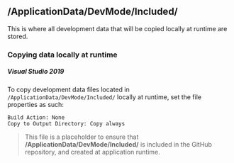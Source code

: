 ﻿## /ApplicationData/DevMode/Included/

This is where all development data that will be copied locally at runtime are stored.

### Copying data locally at runtime
##### Visual Studio 2019
To copy development data files located in `/ApplicationData/DevMode/Included/` locally at runtime, set the file properties as such:
```
Build Action: None
Copy to Output Directory: Copy always
```

> This file is a placeholder to ensure that **/ApplicationData/DevMode/Included/** is included in the GitHub repository, and created at application runtime.